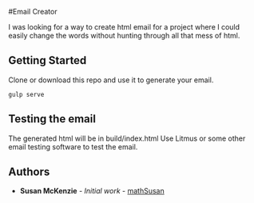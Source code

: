 #Email Creator

I was looking for a way to create html email for a project where I could easily change the words without hunting through all that mess of html.

## Getting Started

Clone or download this repo and use it to generate your email.
```npm install
gulp serve
```

## Testing the email
The generated html will be in build/index.html
Use Litmus or some other email testing software to test the email.

## Authors

* **Susan McKenzie** - *Initial work* - [mathSusan](https://github.com/mathsusan)

